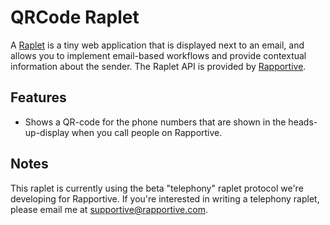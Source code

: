 QRCode Raplet
=============

A [Raplet](http://code.rapportive.com/raplet-docs/) is a tiny web application that is displayed next
to an email, and allows you to implement email-based workflows and provide contextual information
about the sender. The Raplet API is provided by [Rapportive](http://rapportive.com).

Features
--------

* Shows a QR-code for the phone numbers that are shown in the heads-up-display when you call people
  on Rapportive.

Notes
-----

This raplet is currently using the beta "telephony" raplet protocol we're developing for Rapportive.
If you're interested in writing a telephony raplet, please email me at supportive@rapportive.com.
